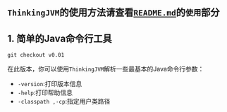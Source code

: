 ## `ThinkingJVM`的使用方法请查看[`README.md`](https://github.com/vansl/ThinkingJVM/blob/master/README.md)的`使用`部分

## 1. 简单的Java命令行工具

`git checkout v0.01`

在此版本，你可以使用`ThinkingJVM`解析一些最基本的Java命令行参数：

- `-version`:打印版本信息
- `-help`:打印帮助信息
- `-classpath ,-cp`:指定用户类路径